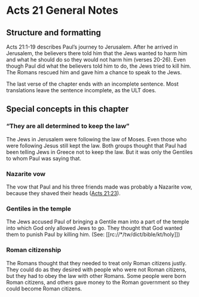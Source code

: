 # Acts 21 General Notes
## Structure and formatting

Acts 21:1-19 describes Paul’s journey to Jerusalem. After he arrived in Jerusalem, the believers there told him that the Jews wanted to harm him and what he should do so they would not harm him (verses 20-26). Even though Paul did what the believers told him to do, the Jews tried to kill him. The Romans rescued him and gave him a chance to speak to the Jews.

The last verse of the chapter ends with an incomplete sentence. Most translations leave the sentence incomplete, as the ULT does.

## Special concepts in this chapter

### “They are all determined to keep the law”

The Jews in Jerusalem were following the law of Moses. Even those who were following Jesus still kept the law. Both groups thought that Paul had been telling Jews in Greece not to keep the law. But it was only the Gentiles to whom Paul was saying that.

### Nazarite vow
The vow that Paul and his three friends made was probably a Nazarite vow, because they shaved their heads ([Acts 21:23](../../act/21/23.md)).

### Gentiles in the temple

The Jews accused Paul of bringing a Gentile man into a part of the temple into which God only allowed Jews to go. They thought that God wanted them to punish Paul by killing him. (See: [[rc://*/tw/dict/bible/kt/holy]])

### Roman citizenship

The Romans thought that they needed to treat only Roman citizens justly. They could do as they desired with people who were not Roman citizens, but they had to obey the law with other Romans. Some people were born Roman citizens, and others gave money to the Roman government so they could become Roman citizens.